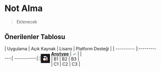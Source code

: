 <!-- NOTLAR 
 - Bu kategoride lokal ve bulut tabanlı not alma uygulamaları ayrı ayrı eklenebilir- tek bir tabloda belirtilebilir ancak lokal ve bulut tabanlı not alma uygulamalarının farkı anlatılmalıdır. 
 - Tablo eklemeyi unutmayın 
 - Uygun görseller eklemeyi unutmayın.
 - İçerik kuralları ve ekleme yapmak sayfalarını ziyaret edebilirsiniz -->

# Not Alma

> Eklenecek

## Önerilenler Tablosu

| Uygulama     | Açık Kaynak       |  Lisans     |   Platform Desteği    |
| ---------- |:------------:| -----------:| 
|<span style="display: inline-block; vertical-align: middle;"><img src="docs/images/anytype.png" alt="Anytype" style="width: 30px; height: 30px;"> </span> <span style="display: inline-block; vertical-align: middle;"> [**Anytype**](https://anytype.io/)          | <span style="color: green;">✓</span>           | <i class="fa-brands fa-windows"></i> <i class="fa-brands fa-apple"></i> <i class="fa-brands fa-linux"></i> <i class="fa-brands fa-android"></i> <i class="fa-brands fa-app-store-ios"></i>         |  
| B1         | B2           | B3          |  
| C1         | C2           | C3          | 
